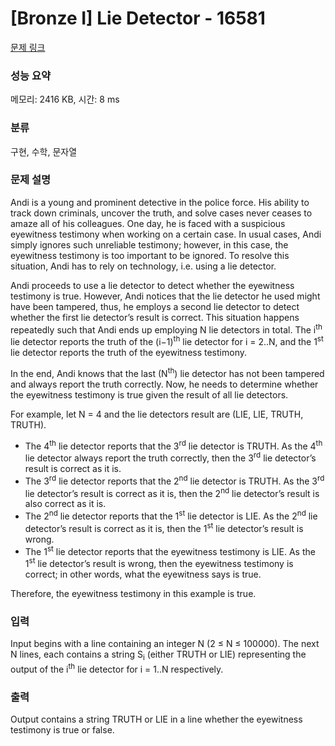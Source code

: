 # [Bronze I] Lie Detector - 16581 

[문제 링크](https://www.acmicpc.net/problem/16581) 

### 성능 요약

메모리: 2416 KB, 시간: 8 ms

### 분류

구현, 수학, 문자열

### 문제 설명

<p>Andi is a young and prominent detective in the police force. His ability to track down criminals, uncover the truth, and solve cases never ceases to amaze all of his colleagues. One day, he is faced with a suspicious eyewitness testimony when working on a certain case. In usual cases, Andi simply ignores such unreliable testimony; however, in this case, the eyewitness testimony is too important to be ignored. To resolve this situation, Andi has to rely on technology, i.e. using a lie detector.</p>

<p>Andi proceeds to use a lie detector to detect whether the eyewitness testimony is true. However, Andi notices that the lie detector he used might have been tampered, thus, he employs a second lie detector to detect whether the first lie detector’s result is correct. This situation happens repeatedly such that Andi ends up employing N lie detectors in total. The i<sup>th</sup> lie detector reports the truth of the (i−1)<sup>th</sup> lie detector for i = 2..N, and the 1<sup>st</sup> lie detector reports the truth of the eyewitness testimony.</p>

<p>In the end, Andi knows that the last (N<sup>th</sup>) lie detector has not been tampered and always report the truth correctly. Now, he needs to determine whether the eyewitness testimony is true given the result of all lie detectors.</p>

<p>For example, let N = 4 and the lie detectors result are (LIE, LIE, TRUTH, TRUTH).</p>

<ul>
	<li>The 4<sup>th</sup> lie detector reports that the 3<sup>rd</sup> lie detector is TRUTH. As the 4<sup>th</sup> lie detector always report the truth correctly, then the 3<sup>rd</sup> lie detector’s result is correct as it is.</li>
	<li>The 3<sup>rd</sup> lie detector reports that the 2<sup>nd</sup> lie detector is TRUTH. As the 3<sup>rd</sup> lie detector’s result is correct as it is, then the 2<sup>nd</sup> lie detector’s result is also correct as it is.</li>
	<li>The 2<sup>nd</sup> lie detector reports that the 1<sup>st</sup> lie detector is LIE. As the 2<sup>nd</sup> lie detector’s result is correct as it is, then the 1<sup>st</sup> lie detector’s result is wrong.</li>
	<li>The 1<sup>st</sup> lie detector reports that the eyewitness testimony is LIE. As the 1<sup>st</sup> lie detector’s result is wrong, then the eyewitness testimony is correct; in other words, what the eyewitness says is true.</li>
</ul>

<p>Therefore, the eyewitness testimony in this example is true.</p>

### 입력 

 <p>Input begins with a line containing an integer N (2 ≤ N ≤ 100000). The next N lines, each contains a string S<sub>i</sub> (either TRUTH or LIE) representing the output of the i<sup>th</sup> lie detector for i = 1..N respectively.</p>

### 출력 

 <p>Output contains a string TRUTH or LIE in a line whether the eyewitness testimony is true or false.</p>

